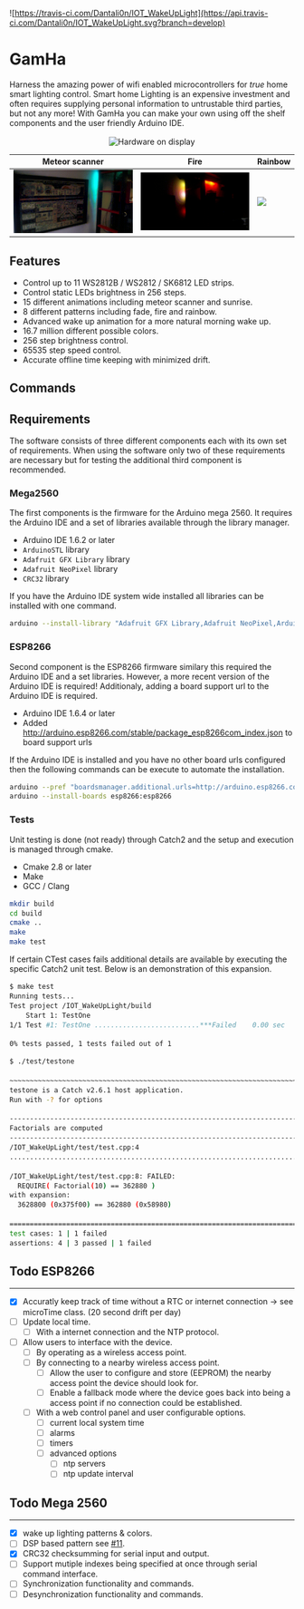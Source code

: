 ![https://travis-ci.com/Dantali0n/IOT_WakeUpLight](https://api.travis-ci.com/Dantali0n/IOT_WakeUpLight.svg?branch=develop)
# GamHa
Harness the amazing power of wifi enabled microcontrollers for <em>true</em> home smart lighting control. Smart home Lighting is an expensive investment and often requires supplying personal information to untrustable third parties, but not any more! With GamHa you can make your own using off the shelf components and the user friendly Arduino IDE.

<p align="center" =>
  <img align="center" src="https://pbs.twimg.com/media/DyAJ4LYWoAAbudx.jpg:small" alt="Hardware on display">
</p>

| Meteor scanner | Fire | Rainbow |
|---|---|---|
| <img src="https://raw.githubusercontent.com/Dantali0n/IOT_WakeUpLight/develop/General/demo/meteor.gif"> | <img  src="https://raw.githubusercontent.com/Dantali0n/IOT_WakeUpLight/develop/General/demo/fire.gif"> |   <img  src="https://raw.githubusercontent.com/Dantali0n/IOT_WakeUpLight/develop/General/demo/rainbow.gif"> |

## Features

* Control up to 11 WS2812B / WS2812 / SK6812 LED strips.
* Control static LEDs brightness in 256 steps.
* 15 different animations including meteor scanner and sunrise.
* 8 different patterns including fade, fire and rainbow.
* Advanced wake up animation for a more natural morning wake up.
* 16.7 million different possible colors.
* 256 step brightness control.
* 65535 step speed control.
* Accurate offline time keeping with minimized drift.

## Commands

## Requirements
The software consists of three different components each with its own set of requirements. When using the software only two of these requirements are necessary but for testing the additional third component is recommended.

### Mega2560
The first components is the firmware for the Arduino mega 2560. It requires the Arduino IDE and a set of libraries available through the library manager. 

* Arduino IDE 1.6.2 or later
* `ArduinoSTL` library
* `Adafruit GFX Library` library
* `Adafruit NeoPixel` library
* `CRC32` library

If you have the Arduino IDE system wide installed all libraries can be installed with one command.
```bash
arduino --install-library "Adafruit GFX Library,Adafruit NeoPixel,ArduinoSTL,CRC32"
```

### ESP8266
Second component is the ESP8266 firmware similary this required the Arduino IDE and a set libraries. However, a more recent version of the Arduino IDE is required! Additionaly, adding a board support url to the Arduino IDE is required. 

* Arduino IDE 1.6.4 or later
* Added http://arduino.esp8266.com/stable/package_esp8266com_index.json to board support urls

If the Arduino IDE is installed and you have no other board urls configured then the following commands can be execute to automate the installation.
```bash
arduino --pref "boardsmanager.additional.urls=http://arduino.esp8266.com/stable/package_esp8266com_index.json" --save-prefs
arduino --install-boards esp8266:esp8266
```

### Tests
Unit testing is done (not ready) through Catch2 and the setup and execution is managed through cmake.

* Cmake 2.8 or later
* Make
* GCC / Clang

```bash
mkdir build
cd build
cmake ..
make
make test
```

If certain CTest cases fails additional details are available by executing the specific Catch2 unit test. Below is an demonstration of this expansion.
```bash
$ make test
Running tests...
Test project /IOT_WakeUpLight/build
    Start 1: TestOne
1/1 Test #1: TestOne ..........................***Failed    0.00 sec

0% tests passed, 1 tests failed out of 1
```

```bash
$ ./test/testone

~~~~~~~~~~~~~~~~~~~~~~~~~~~~~~~~~~~~~~~~~~~~~~~~~~~~~~~~~~~~~~~~~~~~~~~~~~~~~~~
testone is a Catch v2.6.1 host application.
Run with -? for options

-------------------------------------------------------------------------------
Factorials are computed
-------------------------------------------------------------------------------
/IOT_WakeUpLight/test/test.cpp:4
...............................................................................

/IOT_WakeUpLight/test/test.cpp:8: FAILED:
  REQUIRE( Factorial(10) == 362880 )
with expansion:
  3628800 (0x375f00) == 362880 (0x58980)

===============================================================================
test cases: 1 | 1 failed
assertions: 4 | 3 passed | 1 failed

```

## Todo ESP8266
---
  - [X] Accuratly keep track of time without a RTC or internet connection -> see microTime class. (20 second drift per day)
  - [ ] Update local time.
    - [ ] With a internet connection and the NTP protocol.
  - [ ] Allow users to interface with the device.
    - [ ] By operating as a wireless access point.
    - [ ] By connecting to a nearby wireless access point.
      - [ ] Allow the user to configure and store (EEPROM) the nearby access point the device should look for.
      - [ ] Enable a fallback mode where the device goes back into being a access point if no connection could be established.
    - [ ] With a web control panel and user configurable options.
      - [ ] current local system time
      - [ ] alarms
      - [ ] timers
      - [ ] advanced options
        - [ ] ntp servers
        - [ ] ntp update interval

## Todo Mega 2560
---
  - [X] wake up lighting patterns & colors.
  - [ ] DSP based pattern see [#11](https://github.com/Dantali0n/IOT_WakeUpLight/issues/11).
  - [X] CRC32 checksumming for serial input and output.
  - [ ] Support mutiple indexes being specified at once through serial command interface.
  - [ ] Synchronization functionality and commands.
  - [ ] Desynchronization functionality and commands.
